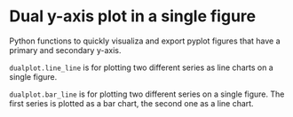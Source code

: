 # Dual y-axis plot in a single figure

Python functions to quickly visualiza and export pyplot figures that have a primary and secondary y-axis.

`dualplot.line_line` is for plotting two different series as line charts on a single figure.

`dualplot.bar_line` is for plotting two different series on a single figure. The first series is plotted as a bar chart, the second one as a line chart.
